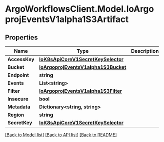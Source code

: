 # ArgoWorkflowsClient.Model.IoArgoprojEventsV1alpha1S3Artifact

## Properties

Name | Type | Description | Notes
------------ | ------------- | ------------- | -------------
**AccessKey** | [**IoK8sApiCoreV1SecretKeySelector**](IoK8sApiCoreV1SecretKeySelector.md) |  | [optional] 
**Bucket** | [**IoArgoprojEventsV1alpha1S3Bucket**](IoArgoprojEventsV1alpha1S3Bucket.md) |  | [optional] 
**Endpoint** | **string** |  | [optional] 
**Events** | **List&lt;string&gt;** |  | [optional] 
**Filter** | [**IoArgoprojEventsV1alpha1S3Filter**](IoArgoprojEventsV1alpha1S3Filter.md) |  | [optional] 
**Insecure** | **bool** |  | [optional] 
**Metadata** | **Dictionary&lt;string, string&gt;** |  | [optional] 
**Region** | **string** |  | [optional] 
**SecretKey** | [**IoK8sApiCoreV1SecretKeySelector**](IoK8sApiCoreV1SecretKeySelector.md) |  | [optional] 

[[Back to Model list]](../README.md#documentation-for-models) [[Back to API list]](../README.md#documentation-for-api-endpoints) [[Back to README]](../README.md)

